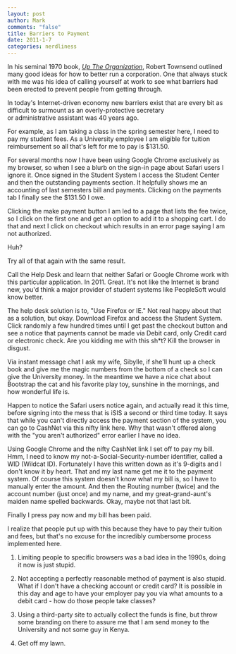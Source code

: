 ```yaml
--- 
layout: post
author: Mark
comments: "false"
title: Barriers to Payment
date: 2011-1-7
categories: nerdliness
---
```

In his seminal 1970 book, <em><a title="Up The Organization" href="&lt;a href=&quot;http://www.amazon.com/gp/product/0787987751?ie=UTF8&amp;tag=zanshinnet&amp;linkCode=as2&amp;camp=1789&amp;creative=390957&amp;creativeASIN=0787987751&quot;&gt;Up the Organization&lt;/a&gt;" target="_blank">Up The Organization</a></em>, Robert Townsend outlined many good ideas for how to better run a corporation. One that always stuck with me was his idea of calling yourself at work to see what barriers had been erected to prevent people from getting through.

In today's Internet-driven economy new barriers exist that are every bit as difficult to surmount as an overly-protective secretary or administrative assistant was 40 years ago.

For example, as I am taking a class in the spring semester here, I need to pay my student fees. As a University employee I am eligible for tuition reimbursement so all that's left for me to pay is $131.50.

For several months now I have been using Google Chrome exclusively as my browser, so when I see a blurb on the sign-in page about Safari users I ignore it. Once signed in the Student System I access the Student Center and then the outstanding payments section. It helpfully shows me an accounting of last semesters bill and payments. Clicking on the payments tab I finally see the $131.50 I owe.

Clicking the make payment button I am led to a page that lists the fee twice, so I click on the first one and get an option to add it to a shopping cart. I do that and next I click on checkout which results in an error page saying I am not authorized.

Huh?

Try all of that again with the same result.

Call the Help Desk and learn that neither Safari or Google Chrome work with this particular application. In 2011. Great. It's not like the Internet is brand new, you'd think a major provider of student systems like PeopleSoft would know better.

The help desk solution is to, "Use Firefox or IE." Not real happy about that as a solution, but okay. Download Firefox and access the Student System. Click randomly a few hundred times until I get past the checkout button and see a notice that payments cannot be made via Debit card, only Credit card or electronic check. Are you kidding me with this sh*t? Kill the browser in disgust.

Via instant message chat I ask my wife, Sibylle, if she'll hunt up a check book and give me the magic numbers from the bottom of a check so I can give the University money. In the meantime we have a nice chat about Bootstrap the cat and his favorite play toy, sunshine in the mornings, and how wonderful life is.

Happen to notice the Safari users notice again, and actually read it this time, before signing into the mess that is iSIS a second or third time today. It says that while you can't directly access the payment section of the system, you can go to CashNet via this nifty link here. Why that wasn't offered along with the "you aren't authorized" error earlier I have no idea.

Using Google Chrome and the nifty CashNet link I set off to pay my bill. Hmm, I need to know my not-a-Social-Security-number identifier, called a WID (Wildcat ID). Fortunately I have this written down as it's 9-digits and I don't know it by heart. That and my last name get me it to the payment system. Of course this system doesn't know what my bill is, so I have to manually enter the amount. And then the Routing number (twice) and the account number (just once) and my name, and my great-grand-aunt's maiden name spelled backwards. Okay, maybe not that last bit.

Finally I press pay now and my bill has been paid.

I realize that people put up with this because they have to pay their tuition and fees, but that's no excuse for the incredibly cumbersome process implemented here.

1. Limiting people to specific browsers was a bad idea in the 1990s, doing it now is just stupid.

2. Not accepting a perfectly reasonable method of payment is also stupid. What if I don't have a checking account or credit card? It is possible in this day and age to have your employer pay you via what amounts to a debit card - how do those people take classes?

3. Using a third-party site to actually collect the funds is fine, but throw some branding on there to assure me that I am send money to the University and not some guy in Kenya.

4. Get off my lawn.
